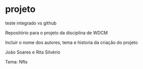 # projeto
teste integrado vs github

Repositório para o projeto da disciplina de WDCM

Incluir o nome dos autores, tema e historia da criação do projeto

João Soares e Rita Silvério

Tema: Nfts
